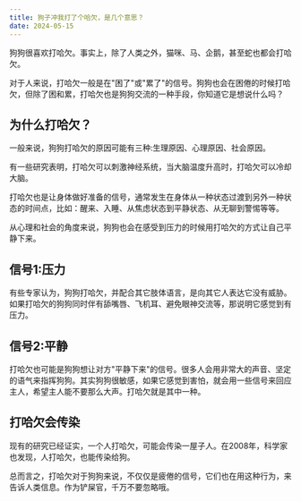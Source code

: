 ```yaml
---
title: 狗子冲我打了个哈欠，是几个意思？
date: 2024-05-15
---
```


狗狗很喜欢打哈欠。事实上，除了人类之外，猫咪、马、企鹅，甚至蛇也都会打哈欠。 

对于人来说，打哈欠一般是在"困了"或"累了"的信号。狗狗也会在困倦的时候打哈欠，但除了困和累，打哈欠也是狗狗交流的一种手段，你知道它是想说什么吗？

## 为什么打哈欠？

一般来说，狗狗打哈欠的原因可能有三种:生理原因、心理原因、社会原因。

有一些研究表明，打哈欠可以刺激神经系统，当大脑温度升高时，打哈欠可以冷却大脑。 

打哈欠也是让身体做好准备的信号，通常发生在身体从一种状态过渡到另外一种状态的时间点，比如：醒来、入睡、从焦虑状态到平静状态、从无聊到警惕等等。

从心理和社会的角度来说，狗狗也会在感受到压力的时候用打哈欠的方式让自己平静下来。

## 信号1:压力

有些专家认为，狗狗打哈欠，并配合其它肢体语言，是向其它人表达它没有威胁。如果打哈欠的狗狗同时伴有舔嘴唇、飞机耳、避免眼神交流等，那说明它感觉到有压力。

## 信号2:平静

打哈欠也可能是狗狗想让对方"平静下来"的信号。很多人会用非常大的声音、坚定的语气来指挥狗狗。其实狗狗很敏感，如果它感觉到害怕，就会用一些信号来回应主人，希望主人能不要那么大声。打哈欠就是其中一种。

## 打哈欠会传染

现有的研究已经证实，一个人打哈欠，可能会传染一屋子人。在2008年，科学家也发现，人打哈欠，也能传染给狗。

总而言之，打哈欠对于狗狗来说，不仅仅是疲倦的信号，它们也在用这种行为，来告诉人类信息。作为铲屎官，千万不要忽略哦。